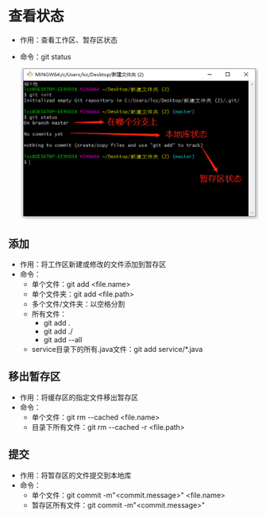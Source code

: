 # 查看状态

 * 作用：查看工作区、暂存区状态
 * 命令：git status

    ![](.\6.jpg)
 ## 添加
 * 作用：将工作区新建或修改的文件添加到暂存区
 * 命令：
     * 单个文件：git add <file.name>
     * 单个文件夹：git add <file.path>
     * 多个文件/文件夹：以空格分割
     * 所有文件：
         * git add .
         * git add ./
         * git add --all
    * service目录下的所有.java文件：git add service/*.java
## 移出暂存区
* 作用：将缓存区的指定文件移出暂存区
* 命令：
    * 单个文件：git rm --cached <file.name>
    * 目录下所有文件：git rm --cached -r <file.path>
## 提交
* 作用：将暂存区的文件提交到本地库
* 命令：
  * 单个文件：git commit -m"<commit.message>" <file.name>
  * 暂存区所有文件：git commit -m"<commit.message>"